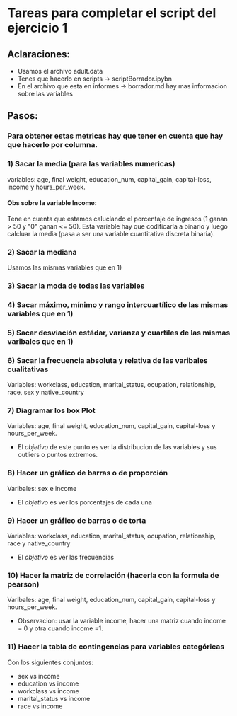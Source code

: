 # Tareas para completar el script del ejercicio 1

## Aclaraciones: 
* Usamos el archivo adult.data
* Tenes que hacerlo en scripts -> scriptBorrador.ipybn
* En el archivo que esta en informes -> borrador.md hay mas informacion sobre las variables

## Pasos:

### Para obtener estas metricas hay que tener en cuenta que hay que hacerlo por columna.

### 1) Sacar la media (para las variables numericas)
variables: age, final weight, education_num, capital_gain, capital-loss, income y hours_per_week.

#### Obs sobre la variable Income: 
Tene en cuenta que estamos caluclando el porcentaje de ingresos (1 ganan > 50 y "0" ganan <= 50).
Esta variable hay que codificarla a binario y luego calcluar la media (pasa a ser una variable cuantitativa discreta binaria).

### 2) Sacar la mediana
Usamos las mismas variables que en 1) 

### 3) Sacar la moda de todas las variables 

### 4) Sacar máximo, mínimo y rango intercuartílico de las mismas variables que en 1) 

### 5) Sacar desviación estádar, varianza y cuartiles de las mismas varibales que en 1) 

### 6) Sacar la frecuencia absoluta y relativa de las varibales cualitativas

Variables: workclass, education, marital_status, ocupation, relationship, race, sex y native_country

### 7) Diagramar los box Plot

Variables: age, final weight, education_num, capital_gain, capital-loss y hours_per_week.

* El *objetivo* de este punto es ver la distribucion de las variables y sus outliers o puntos extremos.

### 8) Hacer un gráfico de barras o de proporción 

Varibales: sex e income
* El *objetivo* es ver los porcentajes de cada una

### 9) Hacer un gráfico de barras o de torta 

Variables: workclass, education, marital_status, ocupation, relationship, race y native_country
* El *objetivo* es ver las frecuencias

### 10) Hacer la matriz de correlación (hacerla con la formula de pearson)

Varibales: age, final weight, education_num, capital_gain, capital-loss y hours_per_week.

* Observacion: usar la variable income, hacer una matriz cuando income = 0 y otra cuando income =1. 

### 11) Hacer la tabla de contingencias para variables categóricas 

Con los siguientes conjuntos: 

* sex vs income
* education vs income
* workclass vs income
* marital_status vs income
* race vs income 


